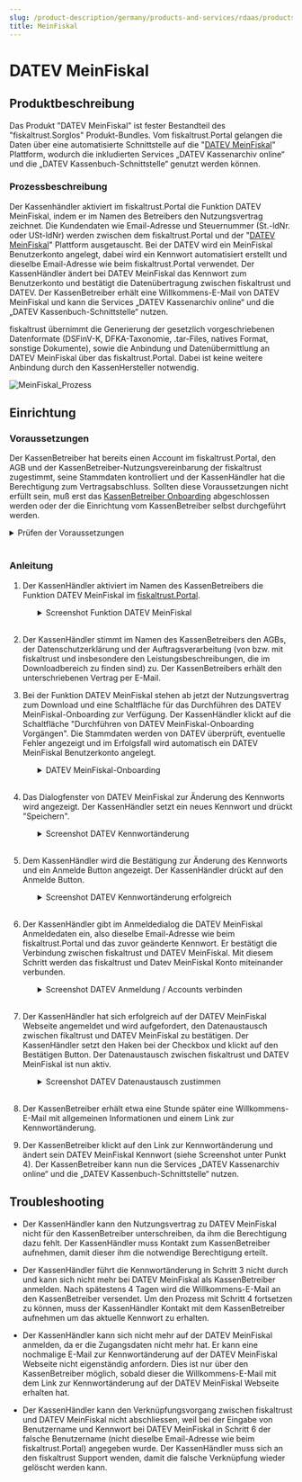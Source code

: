 ```yaml
---
slug: /product-description/germany/products-and-services/rdaas/products/MeinFiskal
title: MeinFiskal
---
```

# DATEV MeinFiskal

## Produktbeschreibung

Das Produkt "DATEV MeinFiskal" ist fester Bestandteil des "fiskaltrust.Sorglos" Produkt-Bundles. Vom fiskaltrust.Portal gelangen die Daten über eine automatisierte Schnittstelle auf die "[DATEV  MeinFiskal](https://www.meinfiskal.de/)" Plattform, wodurch die inkludierten Services „DATEV Kassenarchiv online“ und die „DATEV Kassenbuch-Schnittstelle“ genutzt werden können.

### Prozessbeschreibung

Der Kassenhändler aktiviert im fiskaltrust.Portal die Funktion DATEV MeinFiskal, indem er im Namen des Betreibers den Nutzungsvertrag zeichnet.
Die Kundendaten wie Email-Adresse und Steuernummer (St.-ldNr. oder USt-ldNr) werden zwischen dem fiskaltrust.Portal und der "[DATEV  MeinFiskal](https://www.meinfiskal.de/)" Plattform ausgetauscht. Bei der DATEV wird ein MeinFiskal Benutzerkonto angelegt, dabei wird ein Kennwort automatisiert erstellt und dieselbe Email-Adresse wie beim fiskaltrust.Portal verwendet. 
Der KassenHändler ändert bei DATEV MeinFiskal das Kennwort zum Benutzerkonto und bestätigt die Datenübertragung zwischen fiskaltrust und DATEV. Der KassenBetreiber erhält eine Willkommens-E-Mail von DATEV MeinFiskal und kann die Services „DATEV Kassenarchiv online“ und die „DATEV Kassenbuch-Schnittstelle“ nutzen.

fiskaltrust übernimmt die Generierung der gesetzlich vorgeschriebenen Datenformate (DSFinV-K, DFKA-Taxonomie, .tar-Files, natives Format, sonstige Dokumente), sowie die Anbindung und Datenübermittlung an DATEV MeinFiskal über das fiskaltrust.Portal. Dabei ist keine weitere Anbindung durch den KassenHersteller notwendig.

![MeinFiskal_Prozess](media/meinFiskal_Schnittstellen.png)

## Einrichtung

### Voraussetzungen

Der KassenBetreiber hat bereits einen Account im fiskaltrust.Portal, den AGB und der KassenBetreiber-Nutzungsvereinbarung der fiskaltrust zugestimmt, seine Stammdaten kontrolliert und der KassenHändler hat die Berechtigung zum Vertragsabschluss. Sollten diese Voraussetzungen nicht erfüllt sein, muß erst das [KassenBetreiber Onboarding](https://docs.fiskaltrust.cloud/docs/posdealers/rollout-doc/invitation-management) abgeschlossen werden oder der die Einrichtung vom KassenBetreiber selbst durchgeführt werden.

<details>
  <summary>Prüfen der Voraussetzungen</summary>  
&nbsp;

  1. Berechtigung Vertragsabschluss
  * Melden Sie Sich als KassenHändler im fiskaltrust.Portal an. 
  * Wechseln Sie zu PosOperator -> Übersicht. 
  * Geben Sie ggf. Filterkriterien ein, um die Suchergebnisse einzugrenzen und wählen Sie Suchen. 
  * Prüfen Sie mit dem Symbol bei Berechtigungen, ob ein Vertragsabschluss aktiv ist.
  * Wenn das Recht nicht aktiv ist, kontaktieren sie den KassenBetreiber, damit er Ihnen die Berechtigung erteilt.
  * Mit OK schließen Sie das Dialogfenster. 
2. Stammdaten
  * Wählen Sie bei Name den Link und wechseln Sie zum Account des Kassenbetreibers.
  * Wählen Sie Firma -> Stammdaten.
  * Kontrollieren Sie, ob jedes Pflichtfeld wie Name*, Adresse* ausgefüllt ist. 
  * Prüfen Sie auch, ob vor oder nach den Angaben keine Leerstellen eingegeben wurden. 
  * Kontrollieren Sie, ob entweder mit St.-ldNr. oder mit USt-ldNr. eine Gültigkeitsprüfung erfolgreich durchgeführt werden kann.
  * Sichern Sie Ihre Eingaben mit Speichern. 

</details>
&nbsp;

### Anleitung

1. Der KassenHändler aktiviert im Namen des KassenBetreibers die Funktion DATEV MeinFiskal im [fiskaltrust.Portal](https://portal-sandbox.fiskaltrust.de/AccountProfile).

<details>
<summary style="text-indent: 50px;">Screenshot Funktion DATEV MeinFiskal </summary>  

![Rolle_Datev_MeinFiskal](media/Rolle_Datev_MeinFiskal.png)
</details>
&nbsp;


2. Der KassenHändler stimmt im Namen des KassenBetreibers den AGBs, der Datenschutzerklärung und der Auftragsverarbeitung (von bzw. mit fiskaltrust und insbesondere den Leistungsbeschreibungen, die im Downloadbereich zu finden sind) zu. Der KassenBetreibers erhält den unterschriebenen Vertrag per E-Mail.

3. Bei der Funktion DATEV MeinFiskal stehen ab jetzt der Nutzungsvertrag zum Download und eine Schaltfläche für das Durchführen des DATEV MeinFiskal-Onboarding zur Verfügung. Der KassenHändler klickt auf die Schaltfläche "Durchführen von DATEV MeinFiskal-Onboarding Vorgängen". Die Stammdaten werden von DATEV überprüft, eventuelle Fehler angezeigt und im Erfolgsfall wird automatisch ein DATEV MeinFiskal Benutzerkonto angelegt.

<details>
<summary style="text-indent: 50px;">DATEV MeinFiskal-Onboarding </summary>  

![Rolle_Datev_MeinFiskal](media/DATEV_Onboarding.png)
</details>
&nbsp;

4. Das Dialogfenster von DATEV MeinFiskal zur Änderung des Kennworts wird angezeigt. Der KassenHändler setzt ein neues Kennwort und drückt "Speichern".
<details>
<summary style="text-indent: 50px;">Screenshot DATEV Kennwortänderung </summary>  

![DATEV_Passwort_ändern](media/DATEV_PW_Change_Dialog.png)

</details>
&nbsp;

5. Dem KassenHändler wird die Bestätigung zur Änderung des Kennworts und ein Anmelde Button angezeigt. Der KassenHändler drückt auf den Anmelde Button.
<details>
<summary style="text-indent: 50px;">Screenshot DATEV Kennwortänderung erfolgreich</summary>  

![DATEV_Passwort_erfolgreich](media/DATEV_PW_Change_Success.png)

</details>
&nbsp;

6. Der KassenHändler gibt im Anmeldedialog die DATEV MeinFiskal Anmeldedaten ein, also dieselbe Email-Adresse wie beim fiskaltrust.Portal und das zuvor geänderte Kennwort. Er bestätigt die Verbindung zwischen fiskaltrust und DATEV MeinFiskal. Mit diesem Schritt werden das fiskaltrust und Datev MeinFiskal Konto miteinander verbunden. 

<details>
<summary style="text-indent: 50px;">Screenshot DATEV Anmeldung / Accounts verbinden</summary>  

![DATEV_Consent](media/DATEV_Login_Dialog.png)

</details>
&nbsp;

7. Der KassenHändler hat sich erfolgreich auf der DATEV MeinFiskal Webseite angemeldet und wird aufgefordert, den Datenaustausch zwischen fikaltrust und DATEV MeinFiskal zu bestätigen. Der KassenHändler setzt den Haken bei der Checkbox und klickt auf den Bestätigen Button. Der Datenaustausch zwischen fiskaltrust und DATEV MeinFiskal ist nun aktiv. 

<details>
<summary style="text-indent: 50px;">Screenshot DATEV Datenaustausch zustimmen </summary>  

![DATEV_Approval](media/DATEV_Data_exchange.png)

</details>
&nbsp;

8. Der KassenBetreiber erhält etwa eine Stunde später eine Willkommens-E-Mail mit allgemeinen Informationen und einem Link zur Kennwortänderung.

9. Der KassenBetreiber klickt auf den Link zur Kennwortänderung und ändert sein DATEV MeinFiskal Kennwort (siehe Screenshot unter Punkt 4). 
Der KassenBetreiber kann nun die Services „DATEV Kassenarchiv online“ und die „DATEV Kassenbuch-Schnittstelle“ nutzen.

## Troubleshooting

- Der KassenHändler kann den Nutzungsvertrag zu DATEV MeinFiskal nicht für den KassenBetreiber unterschreiben, da ihm die Berechtigung dazu fehlt. Der KassenHändler muss Kontakt zum KassenBetreiber aufnehmen, damit dieser ihm die notwendige Berechtigung erteilt.

- Der KassenHändler führt die Kennwortänderung in Schritt 3 nicht durch und kann sich nicht mehr bei DATEV MeinFiskal als KassenBetreiber anmelden. Nach spätestens 4 Tagen wird die Willkommens-E-Mail an den KassenBetreiber versendet. Um den Prozess mit Schritt 4 fortsetzen zu können, muss der KassenHändler Kontakt mit dem KassenBetreiber aufnehmen um das aktuelle Kennwort zu erhalten.

- Der KassenHändler kann sich nicht mehr auf der DATEV MeinFiskal anmelden, da er die Zugangsdaten nicht mehr hat. Er kann eine nochmalige E-Mail zur Kennwortänderung auf der DATEV MeinFiskal Webseite nicht eigenständig anfordern. Dies ist nur über den KassenBetreiber möglich, sobald dieser die Willkommens-E-Mail mit dem Link zur Kennwortänderung auf der DATEV MeinFiskal Webseite erhalten hat.

- Der KassenHändler kann den Verknüpfungsvorgang zwischen fiskaltrust und DATEV MeinFiskal nicht abschliessen, weil bei der Eingabe von Benutzername und Kennwort bei DATEV MeinFiskal in Schritt 6 der falsche Benutzername (nicht dieselbe Email-Adresse wie beim fiskaltrust.Portal) angegeben wurde. Der KassenHändler muss sich an den fiskaltrust Support wenden, damit die falsche Verknüpfung wieder gelöscht werden kann.
